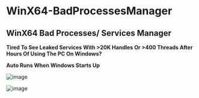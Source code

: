 # WinX64-BadProcessesManager
## WinX64 Bad Processes/ Services Manager ##
**Tired To See Leaked Services With >20K Handles Or >400 Threads After Hours Of Using The PC On Windows?**

**Auto Runs When Windows Starts Up**

![image](https://user-images.githubusercontent.com/9334579/211896519-81a0a4b5-6f19-42aa-92f2-03c61a6a70e9.png)

![image](https://user-images.githubusercontent.com/9334579/211896710-6a738e7b-17c4-45db-b9a3-613b46bb4afa.png)
